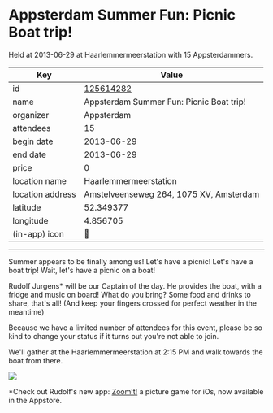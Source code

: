 # Appsterdam Summer Fun: Picnic Boat trip!
Held at 2013-06-29 at Haarlemmermeerstation with 15 Appsterdammers.
        
|Key|Value
|---|---|
|id|[125614282](https://www.meetup.com/appsterdam/events/125614282/)|
|name|Appsterdam Summer Fun: Picnic Boat trip!|
|organizer|Appsterdam|
|attendees|15|
|begin date|2013-06-29|
|end date|2013-06-29|
|price|0|
|location name|Haarlemmermeerstation|
|location address|Amstelveenseweg 264,  1075 XV, Amsterdam|
|latitude|52.349377|
|longitude|4.856705|
|(in-app) icon|🧺|

---

Summer appears to be finally among us! Let's have a picnic! Let's have a boat trip! Wait, let's have a picnic on a boat!

Rudolf Jurgens* will be our Captain of the day. He provides the boat, with a fridge and music on board! What do you bring? Some food and drinks to share, that's all! (And keep your fingers crossed for perfect weather in the meantime)

Because we have a limited number of attendees for this event, please be so kind to change your status if it turns out you're not able to join.

We'll gather at the Haarlemmermeerstation at 2:15 PM and walk towards the boat from there.

<img src="http://photos4.meetupstatic.com/photos/event/9/8/0/0/event_249998912.jpeg" />

*Check out Rudolf's new app: [ZoomIt!](https://itunes.apple.com/nl/app/zoomit/id612470010) a picture game for iOs, now available in the Appstore.


